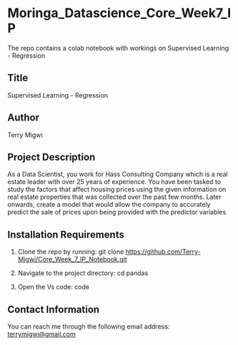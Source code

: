 # Moringa_Datascience_Core_Week7_IP 
The repo contains a colab notebook with workings on Supervised Learning - Regression

## Title
Supervised Learning - Regression

## Author
Terry Migwi

## Project Description
As a Data Scientist, you work for Hass Consulting Company which is a real estate leader with over 25 years of experience. You have been tasked to study the factors that affect housing prices using the given information on real estate properties that was collected over the past few months. Later onwards, create a model that would allow the company to accurately predict the sale of prices upon being provided with the predictor variables
       
 ## Installation Requirements
1. Clone the repo by running: git clone https://github.com/Terry-Migwi/Core_Week_7_IP_Notebook.git

2. Navigate to the project directory: cd pandas

3. Open the Vs code: code

## Contact Information
You can reach me through the following email address: terrymigwi@gmail.com
        
